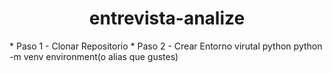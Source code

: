 <h1 align="center">  entrevista-analize </h1>
* Paso 1 - Clonar Repositorio
* Paso 2 - Crear Entorno virutal python
 python -m venv environment(o alias que gustes)

